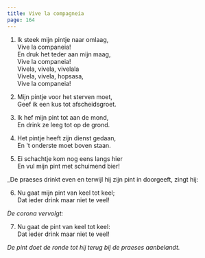 ```yaml
---
title: Vive la compagneia
page: 164
---  
```


1. Ik steek mijn pintje naar omlaag,  
Vive la companeia!  
En druk het teder aan mijn maag,  
Vive la companeia!  
Vivela, vivela, vivelala  
Vivela, vivela, hopsasa,  
Vive la companeia!  



2. Mijn pintje voor het sterven moet,  
Geef ik een kus tot afscheidsgroet.  


3. Ik hef mijn pint tot aan de mond,  
En drink ze leeg tot op de grond.  


4. Het pintje heeft zijn dienst gedaan,  
En 't onderste moet boven staan.  


5. Ei schachtje kom nog eens langs hier  
En vul mijn pint met schuimend bier!  


_De praeses drinkt even en terwijl hij zijn pint in doorgeeft,  zingt hij:  

6. Nu gaat mijn pint van keel tot keel;  
Dat ieder drink maar niet te veel!  


_De corona vervolgt:_  

7. Nu gaat de pint van keel tot keel:  
Dat ieder drink maar niet te veel!  


_De pint doet de ronde tot hij terug bij de praeses aanbelandt._  